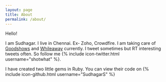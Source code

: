 ```yaml
---
layout: page
title: About
permalink: /about/
---
```


Hello!

I am Sudhagar. I live in Chennai. Ex- Zoho, Crowdfire. I am taking care of [Goodshows](https://home.goodshowsapp.com) and [Whileaway](https://www.whileaway.top) currently. I tweet sometimes but RT interesting tweets often. So follow me {% include icon-twitter.html username="shotwhat" %}.

I have created two little gems in Ruby. You can view their code on {% include icon-github.html username="SudhagarS" %}
